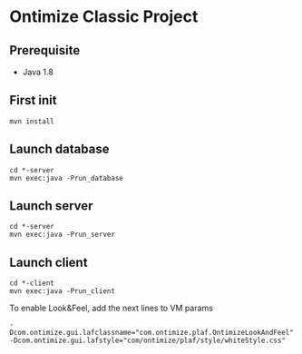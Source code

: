 # Ontimize Classic Project
## Prerequisite
* Java 1.8
## First init
```
mvn install
```
## Launch database
```
cd *-server
mvn exec:java -Prun_database
```
## Launch server
```
cd *-server
mvn exec:java -Prun_server
```
## Launch client
```
cd *-client
mvn exec:java -Prun_client
```
To enable Look&Feel, add the next lines to VM params
```
-Dcom.ontimize.gui.lafclassname="com.ontimize.plaf.OntimizeLookAndFeel" 
-Dcom.ontimize.gui.lafstyle="com/ontimize/plaf/style/whiteStyle.css"
```